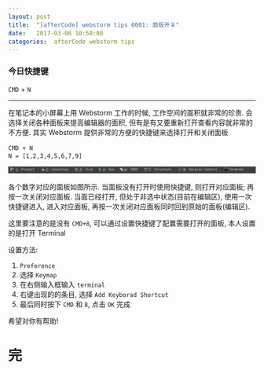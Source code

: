 ```yaml
---
layout: post
title:  "[afterCode] webstorm tips 0001: 面板开关"
date:   2017-03-06 10:50:00
categories:  afterCode webstorm tips
---
```


### 今日快捷键

`CMD` + `N`

----

在笔记本的小屏幕上用 Webstorm 工作的时候,  工作空间的面积就非常的珍贵.  会选择关闭各种面板来提高编辑器的面积,  但有是有又要重新打开查看内容就非常的不方便. 其实 Webstorm 提供非常的方便的快捷键来选择打开和关闭面板

```
CMD + N 
N = [1,2,3,4,5,6,7,9]
```

![map_pannel](https://raw.githubusercontent.com/stormslowly/stormslowly.github.io/master/imgs/ws_panel_map.png)

各个数字对应的面板如图所示. 当面板没有打开时使用快捷键, 则打开对应面板; 再按一次关闭对应面板. 当面已经打开, 但处于非选中状态(目前在编辑区), 使用一次快捷键进入, 进入对应面板, 再按一次关闭对应面板同时回到原始的面板(编辑区).

这里要注意的是没有 `CMD+8`, 可以通过设置快捷键了配置需要打开的面板, 本人设置的是打开 Terminal

设置方法:

1. `Preference` 
2. 选择 `Keymap`
3. 在右侧输入框输入 `terminal` 
4. 右键出现的的条目, 选择 `Add Keyborad Shortcut`
5. 最后同时按下 `CMD` 和 `8`, 点击 `OK` 完成
 
希望对你有帮助!
 
# 完
